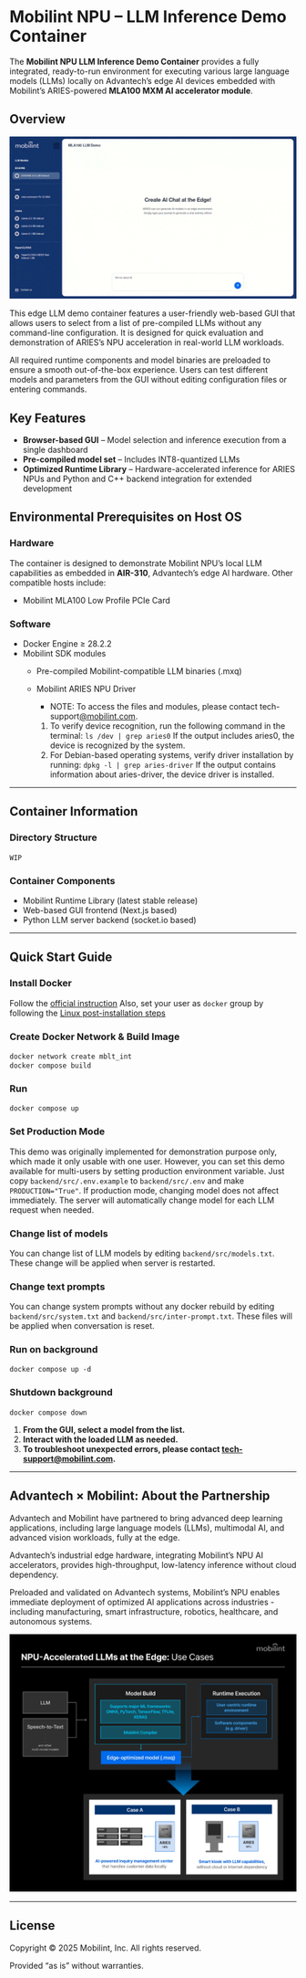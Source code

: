 # Mobilint NPU – LLM Inference Demo Container

The **Mobilint NPU LLM Inference Demo Container** provides a fully integrated, ready-to-run environment for executing various large language models (LLMs) locally on Advantech’s edge AI devices embedded with Mobilint’s ARIES-powered **MLA100 MXM AI accelerator module**.

## Overview

![Mobilint, Inc. LLM Demo](demo.gif)

This edge LLM demo container features a user-friendly web-based GUI that allows users to select from a list of pre-compiled LLMs without any command-line configuration. It is designed for quick evaluation and demonstration of ARIES’s NPU acceleration in real-world LLM workloads.

All required runtime components and model binaries are preloaded to ensure a smooth out-of-the-box experience. Users can test different models and parameters from the GUI without editing configuration files or entering commands.

## Key Features

- **Browser-based GUI** – Model selection and inference execution from a single dashboard
- **Pre-compiled model set** – Includes INT8-quantized LLMs
- **Optimized Runtime Library** – Hardware-accelerated inference for ARIES NPUs and Python and C++ backend integration for extended development

## Environmental Prerequisites on Host OS

### Hardware

The container is designed to demonstrate Mobilint NPU’s local LLM capabilities as embedded in **AIR-310**, Advantech’s edge AI hardware. Other compatible hosts include:

- Mobilint MLA100 Low Profile PCIe Card

### Software

- Docker Engine ≥ 28.2.2
- Mobilint SDK modules
    - Pre-compiled Mobilint-compatible LLM binaries (.mxq)
    - Mobilint ARIES NPU Driver
        - NOTE: To access the files and modules, please contact tech-support[@mobilint.com](mailto:~~~@mobilint.com).
        
        1. To verify device recognition, run the following command in the terminal:
        `ls /dev | grep aries0`
        If the output includes aries0, the device is recognized by the system.
        2. For Debian-based operating systems, verify driver installation by running:
        `dpkg -l | grep aries-driver`
        If the output contains information about aries-driver, the device driver is installed.
        
    

---

## Container Information

### Directory Structure

```
WIP
```

### Container Components

- Mobilint Runtime Library (latest stable release)
- Web-based GUI frontend (Next.js based)
- Python LLM server backend (socket.io based)

---

## Quick Start Guide

### Install Docker

Follow the [official instruction](https://docs.docker.com/engine/install/ubuntu/)
Also, set your user as `docker` group by following the [Linux post-installation steps](https://docs.docker.com/engine/install/linux-postinstall/)

### Create Docker Network & Build Image

```shell
docker network create mblt_int
docker compose build
```

### Run

```shell
docker compose up
```

### Set Production Mode

This demo was originally implemented for demonstration purpose only, which made it only usable with one user.
However, you can set this demo available for multi-users by setting production environment variable.
Just copy `backend/src/.env.example` to `backend/src/.env` and make `PRODUCTION="True"`.
If production mode, changing model does not affect immediately. The server will automatically change model for each LLM request when needed.

### Change list of models

You can change list of LLM models by editing `backend/src/models.txt`. These change will be applied when server is restarted.

### Change text prompts

You can change system prompts without any docker rebuild by editing `backend/src/system.txt` and `backend/src/inter-prompt.txt`. These files will be applied when conversation is reset.

### Run on background

```shell
docker compose up -d
```

### Shutdown background

```shell
docker compose down
```

1. **From the GUI, select a model from the list.**
2. **Interact with the loaded LLM as needed.**
3. **To troubleshoot unexpected errors, please contact tech-support@mobilint.com.**

---

## Advantech × Mobilint: About the Partnership

Advantech and Mobilint have partnered to bring advanced deep learning applications, including large language models (LLMs), multimodal AI, and advanced vision workloads, fully at the edge.

Advantech’s industrial edge hardware, integrating Mobilint’s NPU AI accelerators, provides high-throughput, low-latency inference without cloud dependency.

Preloaded and validated on Advantech systems, Mobilint’s NPU enables immediate deployment of optimized AI applications across industries - including manufacturing, smart infrastructure, robotics, healthcare, and autonomous systems.

![Partnership](partnership.jpg)

---

## License

Copyright © 2025 Mobilint, Inc. All rights reserved.

Provided “as is” without warranties.
